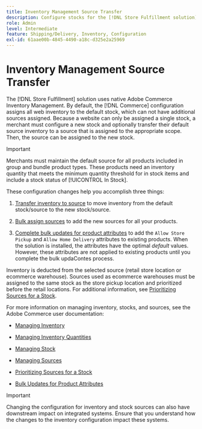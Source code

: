 ```yaml
---
title: Inventory Management Source Transfer
description: Configure stocks for the [!DNL Store Fulfillment solution] with Adobe Commerce Inventory Management. Set up a new stock and transfer inventory out of default stock so that you can assign it to sources configured to enable Store Pickup capabilities required by the Store Fulfillment solution.
role: Admin
level: Intermediate
feature: Shipping/Delivery, Inventory, Configuration
exl-id: 61aae00b-4845-4490-a18c-d325e2a25969
---
```

# Inventory Management Source Transfer

The [!DNL Store Fulfillment] solution uses native Adobe Commerce Inventory Management. By default, the [!DNL Commerce] configuration assigns all web inventory to the default stock, which can not have additional sources assigned. Because a website can only be assigned a single stock, a merchant must configure a new stock and optionally transfer their default source inventory to a source that is assigned to the appropriate scope. Then, the source can be assigned to the new stock.

>[!IMPORTANT]
>
>Merchants must maintain the default source for all products included in group and bundle product types. These products need an inventory quantity that meets the minimum quantity threshold for in stock items and include a stock status of [!UICONTROL In Stock].

These configuration changes help you accomplish three things:

1. [Transfer inventory to source](https://experienceleague.adobe.com/en/docs/commerce-admin/inventory/quantities/inventory-transfer) to move inventory from the default stock/source to the new stock/source.

1.  [Bulk assign sources](https://experienceleague.adobe.com/en/docs/commerce-admin/inventory/quantities/bulk-assignment) to add the new sources for all your products.

1.  [Complete bulk updates for product attributes](https://experienceleague.adobe.com/en/docs/commerce-admin/catalog/product-attributes/create/bulk-product-attribute-update) to add the `Allow Store Pickup` and `Allow Home Delivery` attributes to existing products. When the solution is installed, the attributes have the optimal *default* values. However, these attributes are not applied to existing products until you complete the bulk updaContes process.

Inventory is deducted from the selected source (retail store location or ecommerce warehouse). Sources used as ecommerce warehouses must be assigned to the same stock as the store pickup location and prioritized before the retail locations. For additional information, see [Prioritizing Sources for a Stock](https://experienceleague.adobe.com/en/docs/commerce-admin/inventory/stocks/stocks-prioritize-sources).

For more information on managing inventory, stocks, and sources, see the Adobe Commerce user documentation:

- [Managing Inventory](https://experienceleague.adobe.com/en/docs/commerce-admin/inventory/introduction)

- [Managing Inventory Quantities](https://experienceleague.adobe.com/en/docs/commerce-admin/inventory/quantities/quantities-manage)

- [Managing Stock](https://experienceleague.adobe.com/en/docs/commerce-admin/inventory/stocks/stocks-manage)

- [Managing Sources](https://experienceleague.adobe.com/en/docs/commerce-admin/inventory/sources/sources-manage)

- [Prioritizing Sources for a Stock](https://experienceleague.adobe.com/en/docs/commerce-admin/inventory/stocks/stocks-prioritize-sources)

- [Bulk Updates for Product Attributes](https://experienceleague.adobe.com/en/docs/commerce-admin/catalog/product-attributes/create/bulk-product-attribute-update)


>[!IMPORTANT]
>
>Changing the configuration for inventory and stock sources can also have downstream impact on integrated systems. Ensure that you understand how the changes to the inventory configuration impact these systems.
